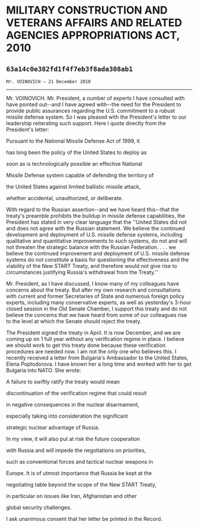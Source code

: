 # MILITARY CONSTRUCTION AND VETERANS AFFAIRS AND RELATED AGENCIES  APPROPRIATIONS ACT, 2010
## `63a14c0e382fd1f4f7eb3f8ada308ab1`
`Mr. VOINOVICH — 21 December 2010`

---


Mr. VOINOVICH. Mr. President, a number of experts I have consulted 
with have pointed out--and I have agreed with--the need for the 
President to provide public assurances regarding the U.S. commitment to 
a robust missile defense system. So I was pleased with the President's 
letter to our leadership reiterating such support. Here I quote 
directly from the President's letter:




 Pursuant to the National Missile Defense Act of 1999, it 


 has long been the policy of the United States to deploy as 


 soon as is technologically possible an effective National 


 Missile Defense system capable of defending the territory of 


 the United States against limited ballistic missile attack, 


 whether accidental, unauthorized, or deliberate.


With regard to the Russian assertion--and we have heard this--that 
the treaty's preamble prohibits the buildup in missile defense 
capabilities, the President has stated in very clear language that the 
''United States did not and does not agree with the Russian statement. 
We believe the continued development and deployment of U.S. missile 
defense systems, including qualitative and quantitative improvements to 
such systems, do not and will not threaten the strategic balance with 
the Russian Federation. . . . we believe the continued improvement and 
deployment of U.S. missile defense systems do not constitute a basis 
for questioning the effectiveness and the viability of the New START 
Treaty, and therefore would not give rise to circumstances justifying 
Russia's withdrawal from the Treaty.''

Mr. President, as I have discussed, I know many of my colleagues have 
concerns about the treaty. But after my own research and consultations 
with current and former Secretaries of State and numerous foreign 
policy experts, including many conservative experts, as well as 
yesterday's 3-hour closed session in the Old Senate Chamber, I support 
this treaty and do not believe the concerns that we have heard from 
some of our colleagues rise to the level at which the Senate should 
reject the treaty.

The President signed the treaty in April. It is now December, and we 
are coming up on 1 full year without any verification regime in place. 
I believe we should work to get this treaty done because these 
verification procedures are needed now. I am not the only one who 
believes this. I recently received a letter from Bulgaria's Ambassador 
to the United States, Elena Poptodorova. I have known her a long time 
and worked with her to get Bulgaria into NATO. She wrote:




 A failure to swiftly ratify the treaty would mean 


 discontinuation of the verification regime that could result 


 in negative consequences in the nuclear disarmament, 


 especially taking into consideration the significant 


 strategic nuclear advantage of Russia.



 In my view, it will also put at risk the future cooperation 


 with Russia and will impede the negotiations on priorities, 


 such as conventional forces and tactical nuclear weapons in 


 Europe. It is of utmost importance that Russia be kept at the 


 negotiating table beyond the scope of the New START Treaty, 


 in particular on issues like Iran, Afghanistan and other 


 global security challenges.


I ask unanimous consent that her letter be printed in the Record.
